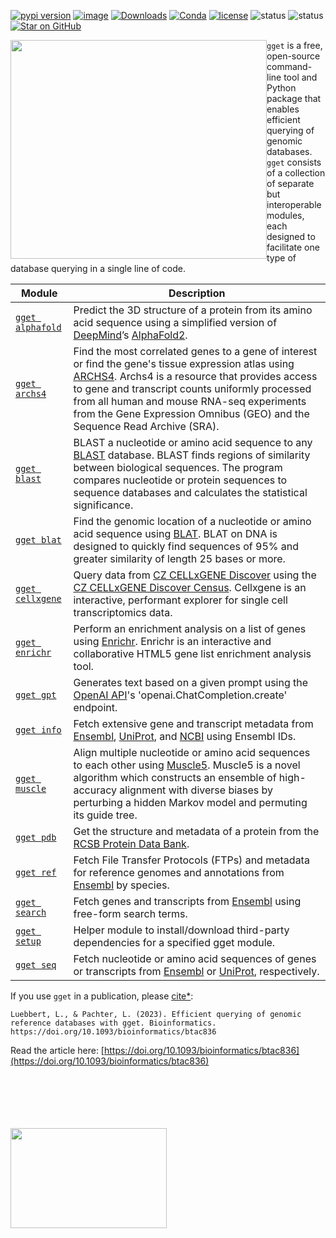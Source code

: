 [![pypi version](https://img.shields.io/pypi/v/gget)](https://pypi.org/project/gget)
[![image](https://anaconda.org/bioconda/gget/badges/version.svg)](https://anaconda.org/bioconda/gget)
[![Downloads](https://static.pepy.tech/personalized-badge/gget?period=total&units=international_system&left_color=grey&right_color=brightgreen&left_text=Downloads)](https://pepy.tech/project/gget)
[![Conda](https://img.shields.io/conda/dn/bioconda/gget?logo=Anaconda)](https://anaconda.org/bioconda/gget)
[![license](https://img.shields.io/pypi/l/gget)](LICENSE)
![status](https://github.com/pachterlab/gget/workflows/CI/badge.svg)
![status](https://github.com/lauraluebbert/test_gget_alphafold/workflows/CI_alphafold/badge.svg)
[![Star on GitHub](https://img.shields.io/github/stars/pachterlab/gget.svg?style=social)](https://github.com/pachterlab/gget/)  



<img src="https://github.com/pachterlab/gget/blob/main/figures/gget_overview.png?raw=true)" width="410" height="350" style=" float: left" > `gget` is a free, open-source command-line tool and Python package that enables efficient querying of genomic databases. `gget`  consists of a collection of separate but interoperable modules, each designed to facilitate one type of database querying in a single line of code.  


| Module        |     Description      |
|---------------|-------------|
| [`gget alphafold`](alphafold.md) |    Predict the 3D structure of a protein from its amino acid sequence using a simplified version of [DeepMind](https://www.deepmind.com/)’s [AlphaFold2](https://github.com/deepmind/alphafold). |
|  [`gget archs4`](archs4.md)   |  Find the most correlated genes to a gene of interest or find the gene's tissue expression atlas using [ARCHS4](https://maayanlab.cloud/archs4/). Archs4 is a resource that provides access to gene and transcript counts uniformly processed from all human and mouse RNA-seq experiments from the Gene Expression Omnibus (GEO) and the Sequence Read Archive (SRA). | 
|  [`gget blast`](blast.md)   | BLAST a nucleotide or amino acid sequence to any [BLAST](https://blast.ncbi.nlm.nih.gov/Blast.cgi) database.  BLAST finds regions of similarity between biological sequences. The program compares nucleotide or protein sequences to sequence databases and calculates the statistical significance.|
| [`gget blat`](blat.md) | Find the genomic location of a nucleotide or amino acid sequence using [BLAT](https://genome.ucsc.edu/cgi-bin/hgBlat). BLAT on DNA is designed to quickly find sequences of 95% and greater similarity of length 25 bases or more.  |
| [`gget cellxgene`](cellxgene.md)   |  Query data from [CZ CELLxGENE Discover](https://cellxgene.cziscience.com/) using the [CZ CELLxGENE Discover Census](https://github.com/chanzuckerberg/cellxgene-census). Cellxgene is an interactive, performant explorer for single cell transcriptomics data.|
| [`gget enrichr`](enrichr.md)  | Perform an enrichment analysis on a list of genes using [Enrichr](https://maayanlab.cloud/Enrichr/). Enrichr is an interactive and collaborative HTML5 gene list enrichment analysis tool.|
| [`gget gpt`](gpt.md) |Generates text based on a given prompt using the [OpenAI API](https://openai.com/)'s 'openai.ChatCompletion.create' endpoint. |
|[`gget info`](info.md)  |Fetch extensive gene and transcript metadata from [Ensembl](https://www.ensembl.org/), [UniProt](https://www.uniprot.org/), and [NCBI](https://www.ncbi.nlm.nih.gov/) using Ensembl IDs.  |
|[`gget muscle`](muscle.md)  | Align multiple nucleotide or amino acid sequences to each other using [Muscle5](https://www.drive5.com/muscle/). Muscle5 is a novel algorithm which constructs an ensemble of high-accuracy alignment with diverse biases by perturbing a hidden Markov model and permuting its guide tree.|
 |[`gget pdb`](pdb.md)  | Get the structure and metadata of a protein from the [RCSB Protein Data Bank](https://www.rcsb.org/).  
 |[`gget ref`](ref.md)  | Fetch File Transfer Protocols (FTPs) and metadata for reference genomes and annotations from [Ensembl](https://www.ensembl.org/) by species.  
 |[`gget search`](search.md)   | Fetch genes and transcripts from [Ensembl](https://www.ensembl.org/) using free-form search terms.  
  [`gget setup`](setup.md)  |Helper module to install/download third-party dependencies for a specified gget module.  
  |[`gget seq`](seq.md)  |Fetch nucleotide or amino acid sequences of genes or transcripts from [Ensembl](https://www.ensembl.org/) or [UniProt](https://www.uniprot.org/), respectively.  

If you use `gget` in a publication, please [cite*](cite.md):    
```
Luebbert, L., & Pachter, L. (2023). Efficient querying of genomic reference databases with gget. Bioinformatics. https://doi.org/10.1093/bioinformatics/btac836
```
Read the article here: [https://doi.org/10.1093/bioinformatics/btac836](https://doi.org/10.1093/bioinformatics/btac836)

<br>
<br>
<br>
<br>
<br>

<img src="https://user-images.githubusercontent.com/56094636/222949999-0b89cba2-134f-4cbe-acbb-8f20b3f52684.jpg" alt="" width="250" height="160" />

